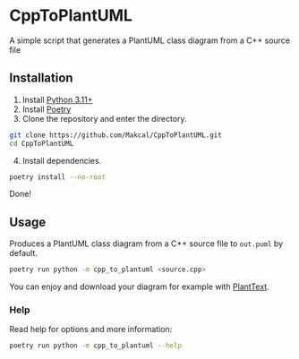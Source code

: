 # CppToPlantUML
A simple script that generates a PlantUML class diagram from a C++ source file

## Installation

1. Install [Python 3.11+](https://www.python.org/downloads/release/python-3117/)
2. Install [Poetry](https://python-poetry.org/docs/)
3. Clone the repository and enter the directory.
```bash
git clone https://github.com/Makcal/CppToPlantUML.git
cd CppToPlantUML
```
4. Install dependencies.
```bash
poetry install --no-root
```
Done!

## Usage

Produces a PlantUML class diagram from a C++ source file to `out.puml` by default.

```bash
poetry run python -m cpp_to_plantuml <source.cpp>
```

You can enjoy and download your diagram for example with [PlantText](https://www.planttext.com/).

### Help

Read help for options and more information:

```bash
poetry run python -m cpp_to_plantuml --help
```

